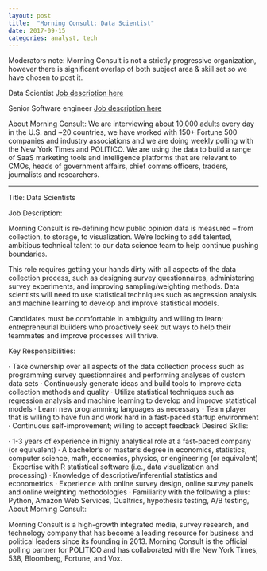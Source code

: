 ```yaml
---
layout: post
title:  "Morning Consult: Data Scientist"
date: 2017-09-15
categories: analyst, tech
---
```

Moderators note: Morning Consult is not a strictly progressive organization, however there is significant overlap of both subject area & skill set so we have chosen to post it.

Data Scientist
[Job description here](https://drive.google.com/file/d/0B9_aAEjlRGgQcGJvQnNnM3k5REg2b05mVS00QWpuSnRvdFBJ/view?usp=sharing)

Senior Software engineer
[Job description here](https://drive.google.com/file/d/0B9_aAEjlRGgQZ1RYSzJvOFhXVmFEa09xb0lhbmVGSlV0TkZ3/view?usp=sharing)

About Morning Consult:
We are interviewing about 10,000 adults every day in the U.S. and ~20 countries, we have worked with 150+ Fortune 500 companies and industry associations and we are doing weekly polling with the New York Times and POLITICO. We are using the data to build a range of SaaS marketing tools and intelligence platforms that are relevant to CMOs, heads of government affairs, chief comms officers, traders, journalists and researchers. 

----
Title: Data Scientists 

Job Description:

Morning Consult is re-defining how public opinion data is measured – from collection, to storage, to visualization. We’re looking to add talented, ambitious technical talent to our data science team to help continue pushing boundaries.

This role requires getting your hands dirty with all aspects of the data collection process, such as designing survey questionnaires, administering survey experiments, and improving sampling/weighting methods. Data scientists will need to use statistical techniques such as regression analysis and machine learning to develop and improve statistical models.

Candidates must be comfortable in ambiguity and willing to learn; entrepreneurial builders who proactively seek out ways to help their teammates and improve processes will thrive. 

Key Responsibilities:

·       Take ownership over all aspects of the data collection process such as programming survey questionnaires and performing analyses of custom data sets
·       Continuously generate ideas and build tools to improve data collection methods and quality
·       Utilize statistical techniques such as regression analysis and machine learning to develop and improve statistical models
·       Learn new programming languages as necessary
·       Team player that is willing to have fun and work hard in a fast-paced startup environment
·       Continuous self-improvement; willing to accept feedback 
Desired Skills:

·       1-3 years of experience in highly analytical role at a fast-paced company (or equivalent)
·       A bachelor’s or master’s degree in economics, statistics, computer science, math, economics, physics, or engineering (or equivalent)
·       Expertise with R statistical software (i.e., data visualization and processing)
·       Knowledge of descriptive/inferential statistics and econometrics
·       Experience with online survey design, online survey panels and online weighting methodologies
·       Familiarity with the following a plus: Python, Amazon Web Services, Qualtrics, hypothesis testing, A/B testing, 
About Morning Consult:

Morning Consult is a high-growth integrated media, survey research, and technology company that has become a leading resource for business and political leaders since its founding in 2013. Morning Consult is the official polling partner for POLITICO and has collaborated with the New York Times, 538, Bloomberg, Fortune, and Vox. 
